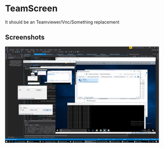 
# TeamScreen

It should be an Teamviewer/Vnc/Something replacement

Screenshots
----------
![](docs/pics/start.png)
